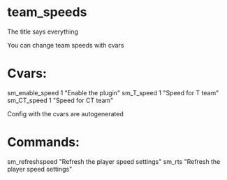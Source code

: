 # team_speeds

 The title says everything
 
 You can change team speeds with cvars
 
 # Cvars:
 
 sm_enable_speed 1 "Enable the plugin"
 sm_T_speed 1	"Speed for T team"
 sm_CT_speed 1	"Speed for CT team"
 
 Config with the cvars are autogenerated
 
 # Commands:
 
 sm_refreshspeed	"Refresh the player speed settings"
 sm_rts	"Refresh the player speed settings"